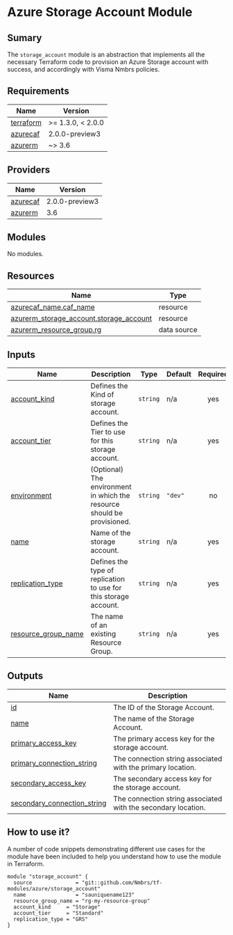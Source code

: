 # Azure Storage Account Module

## Sumary

The `storage_account` module is an abstraction that implements all the necessary
Terraform code to provision an Azure Storage account with success, and accordingly with Visma Nmbrs policies.

## Requirements

| Name                                                                     | Version           |
| ------------------------------------------------------------------------ | ----------------- |
| <a name="requirement_terraform"></a> [terraform](#requirement_terraform) | >= 1.3.0, < 2.0.0 |
| <a name="requirement_azurecaf"></a> [azurecaf](#requirement_azurecaf)    | 2.0.0-preview3    |
| <a name="requirement_azurerm"></a> [azurerm](#requirement_azurerm)       | ~> 3.6            |

## Providers

| Name                                                            | Version        |
| --------------------------------------------------------------- | -------------- |
| <a name="provider_azurecaf"></a> [azurecaf](#provider_azurecaf) | 2.0.0-preview3 |
| <a name="provider_azurerm"></a> [azurerm](#provider_azurerm)    | 3.6            |

## Modules

No modules.

## Resources

| Name                                                                                                                                       | Type        |
| ------------------------------------------------------------------------------------------------------------------------------------------ | ----------- |
| [azurecaf_name.caf_name](https://registry.terraform.io/providers/aztfmod/azurecaf/2.0.0-preview3/docs/resources/name)                      | resource    |
| [azurerm_storage_account.storage_account](https://registry.terraform.io/providers/hashicorp/azurerm/latest/docs/resources/storage_account) | resource    |
| [azurerm_resource_group.rg](https://registry.terraform.io/providers/hashicorp/azurerm/latest/docs/data-sources/resource_group)             | data source |

## Inputs

| Name                                                                                       | Description                                                             | Type     | Default | Required |
| ------------------------------------------------------------------------------------------ | ----------------------------------------------------------------------- | -------- | ------- | :------: |
| <a name="input_account_kind"></a> [account_kind](#input_account_kind)                      | Defines the Kind of storage account.                                    | `string` | n/a     |   yes    |
| <a name="input_account_tier"></a> [account_tier](#input_account_tier)                      | Defines the Tier to use for this storage account.                       | `string` | n/a     |   yes    |
| <a name="input_environment"></a> [environment](#input_environment)                         | (Optional) The environment in which the resource should be provisioned. | `string` | `"dev"` |    no    |
| <a name="input_name"></a> [name](#input_name)                                              | Name of the storage account.                                            | `string` | n/a     |   yes    |
| <a name="input_replication_type"></a> [replication_type](#input_replication_type)          | Defines the type of replication to use for this storage account.        | `string` | n/a     |   yes    |
| <a name="input_resource_group_name"></a> [resource_group_name](#input_resource_group_name) | The name of an existing Resource Group.                                 | `string` | n/a     |   yes    |

## Outputs

| Name                                                                                                                 | Description                                                   |
| -------------------------------------------------------------------------------------------------------------------- | ------------------------------------------------------------- |
| <a name="output_id"></a> [id](#output_id)                                                                            | The ID of the Storage Account.                                |
| <a name="output_name"></a> [name](#output_name)                                                                      | The name of the Storage Account.                              |
| <a name="output_primary_access_key"></a> [primary_access_key](#output_primary_access_key)                            | The primary access key for the storage account.               |
| <a name="output_primary_connection_string"></a> [primary_connection_string](#output_primary_connection_string)       | The connection string associated with the primary location.   |
| <a name="output_secondary_access_key"></a> [secondary_access_key](#output_secondary_access_key)                      | The secondary access key for the storage account.             |
| <a name="output_secondary_connection_string"></a> [secondary_connection_string](#output_secondary_connection_string) | The connection string associated with the secondary location. |

## How to use it?

A number of code snippets demonstrating different use cases for the module have been included to help you understand how to use the module in Terraform.

```hcl
module "storage_account" {
  source              = "git::github.com/Nmbrs/tf-modules/azure/storage_account"
  name                = "sauniquename123"
  resource_group_name = "rg-my-resource-group"
  account_kind     = "Storage"
  account_tier     = "Standard"
  replication_type = "GRS"
}
```

